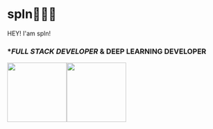# spln👨🏻‍💻
HEY! I'am spln!
### **FULL STACK DEVELOPER* & **DEEP LEARNING DEVELOPER**
<!-- 金色提交数据 -->
<img align="" height="137px" src="https://github-readme-stats.vercel.app/api?username=spln13&hide_title=true&hide_border=true&show_icons=true&include_all_commits=true&line_height=21&bg_color=0,EC6C6C,FFD479,FFFC79,73FA79&theme=graywhite&locale=cn" /><img align="" height="137px" src="https://github-readme-stats.vercel.app/api/top-langs/?username=spln13&hide_title=true&hide_border=true&layout=compact&bg_color=0,73FA79,73FDFF,D783FF&theme=graywhite&locale=cn" />
